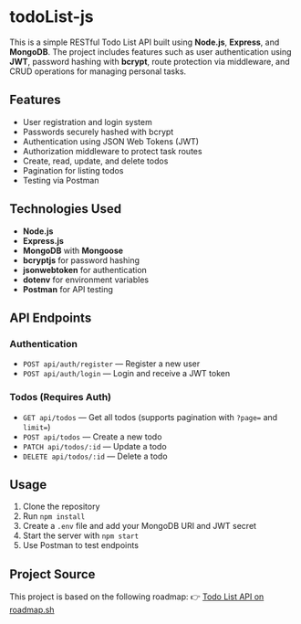 # todoList-js

This is a simple RESTful Todo List API built using **Node.js**, **Express**, and **MongoDB**. The project includes features such as user authentication using **JWT**, password hashing with **bcrypt**, route protection via middleware, and CRUD operations for managing personal tasks.

## Features

- User registration and login system
- Passwords securely hashed with bcrypt
- Authentication using JSON Web Tokens (JWT)
- Authorization middleware to protect task routes
- Create, read, update, and delete todos
- Pagination for listing todos
- Testing via Postman

## Technologies Used

- **Node.js**
- **Express.js**
- **MongoDB** with **Mongoose**
- **bcryptjs** for password hashing
- **jsonwebtoken** for authentication
- **dotenv** for environment variables
- **Postman** for API testing

## API Endpoints

### Authentication

- `POST api/auth/register` — Register a new user
- `POST api/auth/login` — Login and receive a JWT token

### Todos (Requires Auth)

- `GET api/todos` — Get all todos (supports pagination with `?page=` and `limit=`)
- `POST api/todos` — Create a new todo
- `PATCH api/todos/:id` — Update a todo
- `DELETE api/todos/:id` — Delete a todo

## Usage

1. Clone the repository
2. Run `npm install`
3. Create a `.env` file and add your MongoDB URI and JWT secret
4. Start the server with `npm start`
5. Use Postman to test endpoints

## Project Source

This project is based on the following roadmap:
👉 [Todo List API on roadmap.sh](https://roadmap.sh/projects/todo-list-api)
